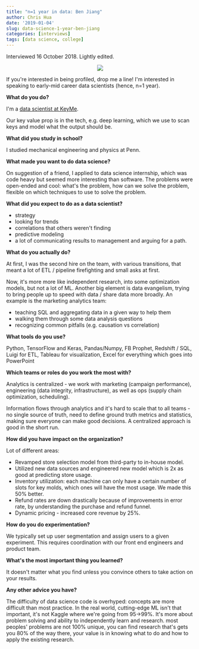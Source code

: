 ```yaml
---
title: "n=1 year in data: Ben Jiang"
author: Chris Hua
date: '2019-01-04'
slug: data-science-1-year-ben-jiang
categories: [interviews]
tags: [data science, college]
---
```


Interviewed 16 October 2018. Lightly edited.

<center><a href="https://www.linkedin.com/in/benjamin-jiang-1bb247b4/"><img src="/static/2018-12-30-ben.jpg"/></a> </center>

If you're interested in being profiled, drop me a line! I'm interested in speaking to early-mid career data scientists (hence, n=1 year).

**What do you do?**

I'm a [data scientist at KeyMe](https://www.linkedin.com/in/benjamin-jiang-1bb247b4/).

Our key value prop is in the tech, e.g. deep learning, which we use to scan keys and model what the output should be.

**What did you study in school?**

I studied mechanical engineering and physics at Penn.

**What made you want to do data science?**

On suggestion of a friend, I applied to data science internship, which was code heavy but seemed more interesting than software. The problems were open-ended and cool: what's the problem, how can we solve the problem, flexible on which techniques to use to solve the problem.

**What did you expect to do as a data scientist?**

* strategy
* looking for trends
* correlations that others weren't finding
* predictive modeling
* a lot of communicating results to management and arguing for a path.

**What do you actually do?**

At first, I was the second hire on the team, with various transitions, that meant a lot of ETL / pipeline firefighting and small asks at first.

Now, it's more more like independent research, into some optimization models, but not a lot of ML.
Another big element is data evangelism, trying to bring people up to speed with data / share data more broadly. An example is the marketing analytics team:

* teaching SQL and aggregating data in a given way to help them
* walking them through some data analysis questions
* recognizing common pitfalls (e.g. causation vs correlation)

**What tools do you use?**

Python, TensorFlow and Keras, Pandas/Numpy, FB Prophet, Redshift / SQL, Luigi for ETL, Tableau for visualization, Excel for everything which goes into PowerPoint

**Which teams or roles do you work the most with?**

Analytics is centralized - we work with marketing (campaign performance), engineering (data integrity, infrastructure), as well as ops (supply chain optimization, scheduling).

Information flows through analytics and it's hard to scale that to all teams - no single source of truth, need to define ground truth metrics and statistics, making sure everyone can make good decisions. A centralized approach is good in the short run.

**How did you have impact on the organization?**

Lot of different areas:

* Revamped store selection model from third-party to in-house model.
* Utilized new data sources and engineered new model which is 2x as good at predicting store usage.
* Inventory utilization: each machine can only have a certain number of slots for key molds, which ones will have the most usage. We made this 50% better.
* Refund rates are down drastically because of improvements in error rate, by understanding the purchase and refund funnel.
* Dynamic pricing - increased core revenue by 25%.

**How do you do experimentation?**

We typically set up user segmentation and assign users to a given experiment. This requires coordination with our front end engineers and product team.

**What's the most important thing you learned?**

It doesn't matter what you find unless you convince others to take action on your results.

**Any other advice you have?**

The difficulty of data science code is overhyped: concepts are more difficult than most practice. In the real world, cutting-edge ML isn't that important, it's not Kaggle where we're going from 95→99%. It's more about problem solving and ability to independently learn and research. most peoples' problems are not 100% unique, you can find research that's gets you 80% of the way there, your value is in knowing what to do and how to apply the existing research.